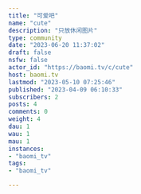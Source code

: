 ```yaml
---
title: "可爱吧" 
name: "cute"
description: "只放休闲图片"
type: community
date: "2023-06-20 11:37:02"
draft: false
nsfw: false
actor_id: "https://baomi.tv/c/cute"
host: baomi.tv
lastmod: "2023-05-10 07:25:46"
published: "2023-04-09 06:10:33"
subscribers: 2
posts: 4
comments: 0
weight: 4
dau: 1
wau: 1
mau: 1
instances:
- "baomi_tv"
tags: 
- "baomi_tv"

---
```

